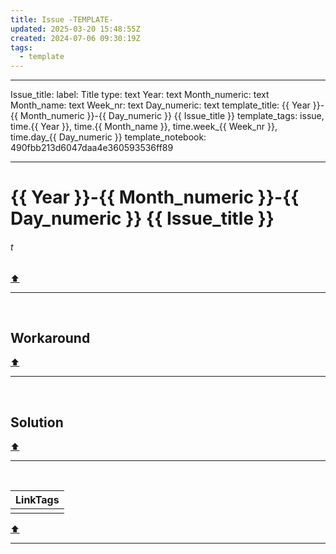 ```yaml
---
title: Issue -TEMPLATE-
updated: 2025-03-20 15:48:55Z
created: 2024-07-06 09:30:19Z
tags:
  - template
---
```


---
Issue_title:
  label: Title
  type: text
Year: text
Month_numeric: text
Month_name: text
Week_nr: text
Day_numeric: text
template_title: {{ Year }}-{{ Month_numeric }}-{{ Day_numeric }} {{ Issue_title }}
template_tags: issue, time.{{ Year }}, time.{{ Month_name }}, time.week_{{ Week_nr }}, time.day_{{ Day_numeric }}
template_notebook: 490fbb213d6047daa4e360593536ff89

---
# {{ Year }}-{{ Month_numeric }}-{{ Day_numeric }} {{ Issue_title }}
###### t

[⬆️](#t)
***
<br>



## Workaround

[⬆️](#t)
***
<br>



## Solution

[⬆️](#t)
***
<br>



| LinkTags |
|-|
|  |
[⬆️](#t)
***
<br>